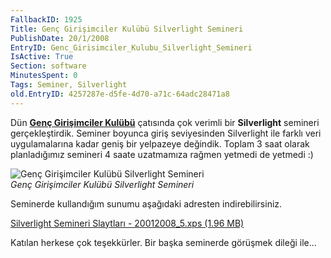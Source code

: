 ```yaml
---
FallbackID: 1925
Title: Genç Girişimciler Kulübü Silverlight Semineri
PublishDate: 20/1/2008
EntryID: Genc_Girisimciler_Kulubu_Silverlight_Semineri
IsActive: True
Section: software
MinutesSpent: 0
Tags: Seminer, Silverlight
old.EntryID: 4257287e-d5fe-4d70-a71c-64adc28471a8
---
```

Dün **[Genç Girişimciler Kulübü](http://www.gencgirisimciler.org/)**
çatısında çok verimli bir **Silverlight** semineri gerçekleştirdik.
Seminer boyunca giriş seviyesinden Silverlight ile farklı veri
uygulamalarına kadar geniş bir yelpazeye değindik. Toplam 3 saat olarak
planladığımız semineri 4 saate uzatmamıza rağmen yetmedi de yetmedi :)

![Genç Girişimciler Kulübü Silverlight
Semineri](http://cdn.daron.yondem.com/assets/1925/20012008_4.jpg)\
*Genç Girişimciler Kulübü Silverlight Semineri*

Seminerde kullandığım sunumu aşağıdaki adresten indirebilirsiniz.

[Silverlight Semineri Slaytları - 20012008\_5.xps (1.96
MB)](http://cdn.daron.yondem.com/assets/1925/20012008_5.xps)

Katılan herkese çok teşekkürler. Bir başka seminerde görüşmek dileği
ile...


